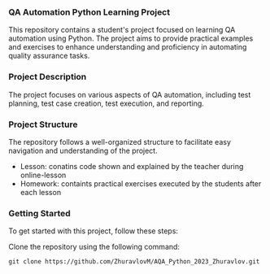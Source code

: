 ### QA Automation Python Learning Project

This repository contains a student's project focused on learning QA automation using Python. The project aims to provide practical examples and exercises to enhance understanding and proficiency in automating quality assurance tasks.

### Project Description

The project focuses on various aspects of QA automation, including test planning, test case creation, test execution, and reporting.

### Project Structure

The repository follows a well-organized structure to facilitate easy navigation and understanding of the project.
- Lesson: conatins code shown and explained by the teacher during online-lesson
- Homework: containts practical exercises executed by the students after each lesson

### Getting Started

To get started with this project, follow these steps:

Clone the repository using the following command:

`git clone https://github.com/ZhuravlovM/AQA_Python_2023_Zhuravlov.git`
